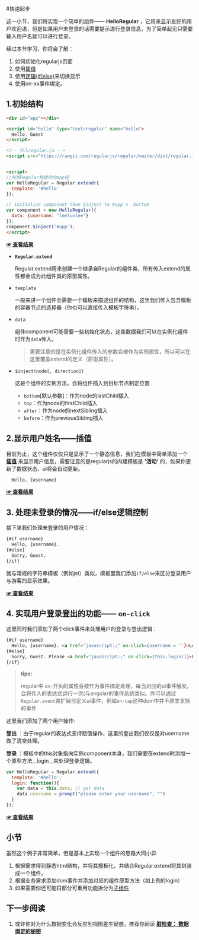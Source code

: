 #快速起步

这一小节，我们将实现一个简单的组件—— __HelloRegular__ ，它用来显示友好的用户欢迎语，但是如果用户未登录的话需要提示进行登录信息，为了简单起见只需要输入用户名就可以进行登录。

经过本节学习，你将会了解：

1. 如何初始化regularjs页面
2. 使用[插值]({{ref}}?syntax-zh#interpolation)
3. 使用[逻辑(if/else)]({{ref}}?syntax-zh#if)来切换显示
4. 使用on-xx事件绑定。


## 1.初始结构


```html
<div id="app"></div>

<script id="hello" type="text/regular" name="hello">
  Hello, Guest
</script>

<!-- 引入regular.js -->
<script src="https://rawgit.com/regularjs/regular/master/dist/regular.js"></script>


<script>
//利用Regular构建你的app吧
var HelloRegular = Regular.extend({
  template: '#hello'
});

// initialize component then $inject to #app's  bottom
var component = new HelloRegular({
  data: {username: "leeluolee"}
});
component.$inject('#app'); 
</script>

```

[__&#x261E; 查看结果__](http://fiddle.jshell.net/leeluolee/C2Gh9/1/)

* __`Regular.extend`__

  Regular.extend用来创建一个继承自Regular的组件类，所有传入extend的属性都会成为此组件类的原型属性。


* `template`

  一般来讲一个组件会需要一个模板来描述组件的结构，这里我们传入包含模板的容器节点的选择器（你也可以直接传入模板字符串）。


* `data`
  
  组件component可能需要一些初始化状态，这些数据我们可以在实例化组件时作为`data`传入。

  > 需要注意的是在实例化组件传入的参数会被作为实例属性，所以可以在这里覆盖extend的定义（原型属性）。


  <a name="$inject"></a>

* `$inject(node[, direction])`

  这是个组件的实例方法，会将组件插入到目标节点制定位置

  * `bottom`[默认参数]：作为node的lastChild插入
  * `top`：作为node的firstChild插入
  * `after`：作为node的nextSibling插入
  * `before`：作为previousSibling插入






## 2.显示用户姓名——插值

目前为止，这个组件仅仅只是显示了一个静态信息，我们在模板中简单添加一个 __[插值](sytax/inteplation.md)__ 来显示用户信息，需要注意的是regularjs的内建模板是 __'活动'__ 的，如果你更新了数据状态，ui将会自动更新。

```html
  Hello, {username}
```

[__&#x261E; 查看结果__](http://fiddle.jshell.net/leeluolee/C2Gh9/2/)

## 3. 处理未登录的情况——if/else逻辑控制

接下来我们处理未登录的用户情况：

```xml
{#if username}
  Hello, {username}.
{#else}
  Sorry, Guest.
{/if}
```

就与常规的字符串模板（例如jst）类似，模板里我们添加`if/else`来区分登录用户与游客的显示效果。


[__&#x261E; 查看结果__](http://fiddle.jshell.net/leeluolee/C2Gh9/3/)


## 4. 实现用户登录登出的功能—— `on-click`

这里同时我们添加了两个click事件来处理用户的登录与登出逻辑：

```html
{#if username}
  Hello, {username}. <a href="javascript:;" on-click={username = ''}>Logout</a>
{#else}
  Sorry, Guest. Please <a href="javascript:;" on-click={this.login()}>Login</a>
{/if}

```


> __tips:__ 
>
> regular中 `on-`开头的属性会被作为事件绑定处理，每当对应的ui事件触发。会将传入的表达式运行一次(与angular的事件系统类似。你可以通过`Regular.event`来扩展自定义ui事件，例如`on-tap`这种dom中并不原生支持的事件


这里我们添加了两个用户操作:

__登出__ ：由于regular的表达式支持赋值操作，这里的登出我们仅仅是对username做了清空处理。

__登录__ ：模板中的this对象指向实例component本身，我们需要在extend时添加一个原型方法__login__来处理登录逻辑。


```javascript
var HelloRegular = Regular.extend({
  template: '#hello',
  login: function(){
    var data = this.data; // get data
    data.username = prompt("please enter your username", "")
  }
});

```

[__&#x261E; 查看结果__](http://fiddle.jshell.net/leeluolee/C2Gh9/4/)


## 小节

虽然这个例子非常简单，但是基本上实现一个组件的思路大同小异

1. 根据需求得到静态html结构，并将其模板化，并结合Regular.extend将其封装成一个组件。
2. 根据业务需求添加dom事件并添加对应的组件原型方法（如上例的login）
3. 如果需要你还可能将部分可重用功能拆分为[子组件](../component/README.md)


## 下一步阅读

1. 或许你对为什么数据变化会反应到视图差生疑惑，推荐你阅读 __[脏检查： 数据绑定的秘密](concept/dirty.md)__






